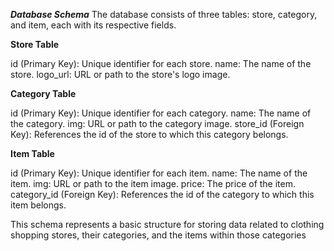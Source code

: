 ***Database Schema***
The database consists of three tables: store, category, and item, each with its respective fields.

**Store Table**

id (Primary Key): Unique identifier for each store.
name: The name of the store.
logo_url: URL or path to the store's logo image.

**Category Table**

id (Primary Key): Unique identifier for each category.
name: The name of the category.
img: URL or path to the category image.
store_id (Foreign Key): References the id of the store to which this category belongs.

**Item Table**

id (Primary Key): Unique identifier for each item.
name: The name of the item.
img: URL or path to the item image.
price: The price of the item.
category_id (Foreign Key): References the id of the category to which this item belongs.

This schema represents a basic structure for storing data related to clothing shopping stores, their categories, and the items within those categories
